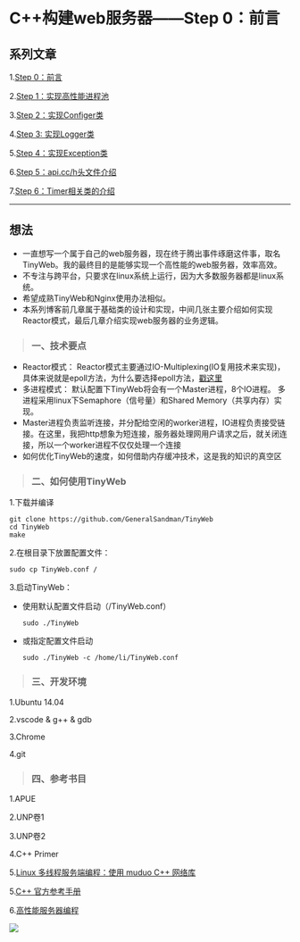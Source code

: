 # **C++构建web服务器——Step 0：前言**


## 系列文章
1.[Step 0：前言]()

2.[Step 1：实现高性能进程池]()

3.[Step 2：实现Configer类]()

4.[Step 3: 实现Logger类]()

5.[Step 4：实现Exception类]()

6.[Step 5：api.cc/h头文件介绍]()

7.[Step 6：Timer相关类的介绍]()

---------


## 想法
- 一直想写一个属于自己的web服务器，现在终于腾出事件琢磨这件事，取名TinyWeb。我的最终目的是能够实现一个高性能的web服务器，效率高效。
- 不专注与跨平台，只要求在linux系统上运行，因为大多数服务器都是linux系统。
- 希望成熟TinyWeb和Nginx使用办法相似。
- 本系列博客前几章属于基础类的设计和实现，中间几张主要介绍如何实现Reactor模式，最后几章介绍实现web服务器的业务逻辑。



> ### 一、技术要点

- Reactor模式：
    Reactor模式主要通过IO-Multiplexing(IO复用技术来实现)，具体来说就是epoll方法，为什么要选择epoll方法，[戳这里](http://blog.csdn.net/russell_tao/article/details/17119729)
- 多进程模式：
    默认配置下TinyWeb将会有一个Master进程，8个IO进程。
    多进程采用linux下Semaphore（信号量）和Shared Memory（共享内存）实现。
- Master进程负责监听连接，并分配给空闲的worker进程，IO进程负责接受链接。在这里，我把http想象为短连接，服务器处理网用户请求之后，就关闭连接，所以一个worker进程不仅仅处理一个连接
- 如何优化TinyWeb的速度，如何借助内存缓冲技术，这是我的知识的真空区

> ### 二、如何使用TinyWeb

1.下载并编译
```
git clone https://github.com/GeneralSandman/TinyWeb
cd TinyWeb
make
```

2.在根目录下放置配置文件：
```
sudo cp TinyWeb.conf /
```

3.启动TinyWeb：
- 使用默认配置文件启动（/TinyWeb.conf）
    ``` 
    sudo ./TinyWeb
    ```
- 或指定配置文件启动
    ```
    sudo ./TinyWeb -c /home/li/TinyWeb.conf
    ```

> ### 三、开发环境

1.Ubuntu 14.04

2.vscode & g++ & gdb

3.Chrome

4.git

> ### 四、参考书目

1.APUE

2.UNP卷1

3.UNP卷2

4.C++ Primer

5.[Linux 多线程服务端编程：使用 muduo C++ 网络库](https://github.com/chenshuo/documents)

5.[C++ 官方参考手册](http://en.cppreference.com/w/cpp)

6.[高性能服务器编程](http://blog.csdn.net/column/details/high-perf-network.html)

![](http://oj8qdsa91.bkt.clouddn.com/steelsea.jpg)



